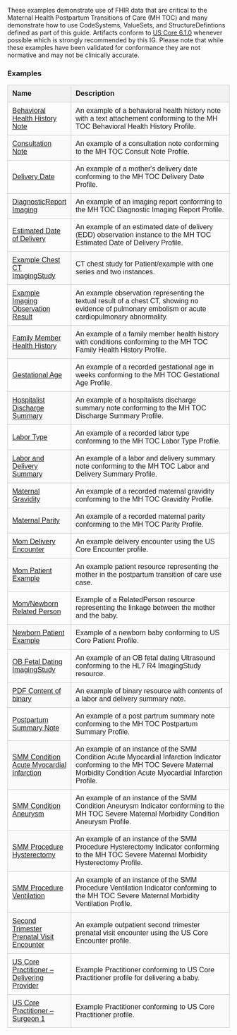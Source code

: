 These examples demonstrate use of FHIR data that are critical to the Maternal Health Postpartum Transitions of Care (MH TOC) and many demonstrate how to use CodeSystems, ValueSets, and StructureDefintions defined as part of this guide. Artifacts conform to [US Core 6.1.0](http://hl7.org/fhir/us/core/STU6.1/index.html) whenever possible which is strongly recommended by this IG. Please note that while these examples have been validated for conformance they are not normative and may not be clinically accurate.


<style>
   
   .examples-table {

      width: 100%;
      border-collapse: collapse;
      font-family: Arial, sans-serif;

   }

   .examples-table th, .examples-table td {

      padding: 10px;
      border: 1px solid #ccc;
      text-align: left;

   }

   .examples-table td {

      vertical-align: middle;

    }

   .examples-table-name {

      width: 20%;
      

   }

   .examples-table-description {

      width: 80%;

   }
   
   .examples-table thead {

      background-color: #f2f2f2;

   }

   .examples-table tr:nth-child(even) {

      background-color: #fafafa;

   }

</style>


### Examples

<table class="examples-table">
   <thead>
      <tr>
         <th class="examples-table-name">Name</th>
         <th class="examples-table-description">Description</th>
      </tr>
   </thead>
   <tbody>
      <tr>
         <td><a href="DocumentReference-mh-toc-behavioral-health-history-example.html">Behavioral Health History Note</a></td>
         <td>
            An example of a behavioral health history note with a text attachement conforming to the MH TOC Behavioral Health History Profile.
         </td>
      </tr>
      <tr>
  <td><a href="DocumentReference-mh-toc-consult-note-example.html">Consultation Note</a></td>
  <td>
    An example of a consultation note conforming to the MH TOC Consult Note Profile.
  </td>
</tr>
<tr>
  <td><a href="Observation-mh-toc-delivery-date-example.html">Delivery Date</a></td>
  <td>
    An example of a mother's delivery date conforming to the MH TOC Delivery Date Profile.
  </td>
</tr>
<tr>
  <td><a href="DiagnosticReport-diagnosticreport-imaging-example.html">DiagnosticReport Imaging</a></td>
  <td>
    An example of an imaging report conforming to the MH TOC Diagnostic Imaging Report Profile.
  </td>
</tr>
<tr>
  <td><a href="Observation-edd-example.html">Estimated Date of Delivery</a></td>
  <td>
    An example of an estimated date of delivery (EDD) observation instance to the MH TOC Estimated Date of Delivery Profile.
  </td>
</tr>
<tr>
  <td><a href="ImagingStudy-example-chest-ct.html">Example Chest CT ImagingStudy</a></td>
  <td>
    CT chest study for Patient/example with one series and two instances.
  </td>
</tr>
<tr>
  <td><a href="Observation-example-imaging-result.html">Example Imaging Observation Result</a></td>
  <td>
    An example observation representing the textual result of a chest CT, showing no evidence of pulmonary embolism or acute cardiopulmonary abnormality.
  </td>
</tr>
<tr>
  <td><a href="FamilyMemberHistory-family-health-history-example.html">Family Member Health History</a></td>
  <td>
    An example of a family member health history with conditions conforming to the MH TOC Family Health History Profile.
  </td>
</tr>
<tr>
  <td><a href="Observation-gestational-age-example.html">Gestational Age</a></td>
  <td>
    An example of a recorded gestational age in weeks conforming to the MH TOC Gestational Age Profile.
  </td>
</tr>
<tr>
  <td><a href="DocumentReference-discharge-summary-example.html">Hospitalist Discharge Summary</a></td>
  <td>
    An example of a hospitalists discharge summary note conforming to the MH TOC Discharge Summary Profile.
  </td>
</tr>
<tr>
  <td><a href="Observation-labor-type-example.html">Labor Type</a></td>
  <td>
    An example of a recorded labor type conforming to the MH TOC Labor Type Profile.
  </td>
</tr>
<tr>
  <td><a href="DocumentReference-mh-toc-labor-and-delivery-summary-example.html">Labor and Delivery Summary</a></td>
  <td>
    An example of a labor and delivery summary note conforming to the MH TOC Labor and Delivery Summary Profile.
  </td>
</tr>
<tr>
  <td><a href="Observation-mh-toc-gravidity-example.html">Maternal Gravidity</a></td>
  <td>
    An example of a recorded maternal gravidity conforming to the MH TOC Gravidity Profile.
  </td>
</tr>
<tr>
  <td><a href="Observation-mh-toc-parity-example.html">Maternal Parity</a></td>
  <td>
    An example of a recorded maternal parity conforming to the MH TOC Parity Profile.
  </td>
</tr>
<tr>
  <td><a href="Encounter-delivery-encounter-example.html">Mom Delivery Encounter</a></td>
  <td>
    An example delivery encounter using the US Core Encounter profile.
  </td>
</tr>
<tr>
  <td><a href="Patient-mom.html">Mom Patient Example</a></td>
  <td>
    An example patient resource representing the mother in the postpartum transition of care use case.
  </td>
</tr>
<tr>
  <td><a href="RelatedPerson-newborn-mom.html">Mom/Newborn Related Person</a></td>
  <td>
    Example of a RelatedPerson resource representing the linkage between the mother and the baby.
  </td>
</tr>
<tr>
  <td><a href="Patient-newborn.html">Newborn Patient Example</a></td>
  <td>
    Example of a newborn baby conforming to US Core Patient Profile.
  </td>
</tr>
<tr>
  <td><a href="ImagingStudy-imagingstudy-ob-fetal-dating.html">OB Fetal Dating ImagingStudy</a></td>
  <td>
    An example of an OB fetal dating Ultrasound conforming to the HL7 R4 ImagingStudy resource.
  </td>
</tr>
<tr>
  <td><a href="Binary-example-binary.html">PDF Content of binary</a></td>
  <td>
    An example of binary resource with contents of a labor and delivery summary note.
  </td>
</tr>
<tr>
  <td><a href="DocumentReference-mh-toc-postpartum-summary-example.html">Postpartum Summary Note</a></td>
  <td>
    An example of a post partrum summary note conforming to the MH TOC Postpartum Summary Profile.
  </td>
</tr>
<tr>
  <td><a href="Condition-example-smm-condition-acute-myocardial-infarction.html">SMM Condition Acute Myocardial Infarction</a></td>
  <td>
    An example of an instance of the SMM Condition Acute Myocardial Infarction Indicator conforming to the MH TOC Severe Maternal Morbidity Condition Acute Myocardial Infarction Profile.
  </td>
</tr>
<tr>
  <td><a href="Condition-example-smm-condition-aneurysm.html">SMM Condition Aneurysm</a></td>
  <td>
    An example of an instance of the SMM Condition Aneurysm Indicator conforming to the MH TOC Severe Maternal Morbidity Condition Aneurysm Profile.
  </td>
</tr>
<tr>
  <td><a href="Procedure-example-smm-procedure-hysterectomy.html">SMM Procedure Hysterectomy</a></td>
  <td>
    An example of an instance of the SMM Procedure Hysterectomy Indicator conforming to the MH TOC Severe Maternal Morbidity Hysterectomy Profile.
  </td>
</tr>
<tr>
  <td><a href="Procedure-example-smm-procedure-ventilation.html">SMM Procedure Ventilation</a></td>
  <td>
    An example of an instance of the SMM Procedure Ventilation Indicator conforming to the MH TOC Severe Maternal Morbidity Ventilation Profile.
  </td>
</tr>
<tr>
  <td><a href="Encounter-prenatal-visit-example.html">Second Trimester Prenatal Visit Encounter</a></td>
  <td>
    An example outpatient second trimester prenatal visit encounter using the US Core Encounter profile.
  </td>
</tr>
<tr>
  <td><a href="Practitioner-delivery-ob.html">US Core Practitioner – Delivering Provider</a></td>
  <td>
    Example Practitioner conforming to US Core Practitioner profile for delivering a baby.
  </td>
</tr>
<tr>
  <td><a href="Practitioner-surgeon1.html">US Core Practitioner – Surgeon 1</a></td>
  <td>
    Example Practitioner conforming to US Core Practitioner profile.
  </td>
</tr>
    </tbody>
</table>